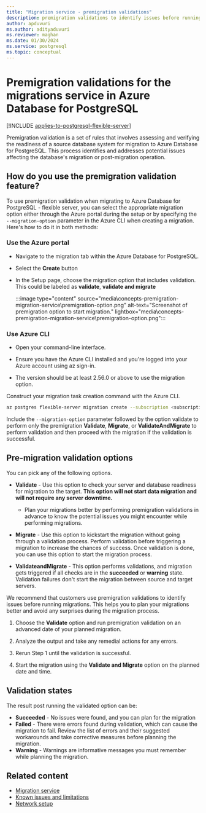 ```yaml
---
title: "Migration service - premigration validations"
description: premigration validations to identify issues before running migrations
author: apduvuri
ms.author: adityaduvuri
ms.reviewer: maghan
ms.date: 01/30/2024
ms.service: postgresql
ms.topic: conceptual
---
```


# Premigration validations for the migrations service in Azure Database for PostgreSQL

[!INCLUDE [applies-to-postgresql-flexible-server](~/reusable-content/ce-skilling/azure/includes/postgresql/includes/applies-to-postgresql-flexible-server.md)]

Premigration validation is a set of rules that involves assessing and verifying the readiness of a source database system for migration to Azure Database for PostgreSQL. This process identifies and addresses potential issues affecting the database's migration or post-migration operation.

## How do you use the premigration validation feature?

To use premigration validation when migrating to Azure Database for PostgreSQL - flexible server, you can select the appropriate migration option either through the Azure portal during the setup or by specifying the `--migration-option` parameter in the Azure CLI when creating a migration. Here's how to do it in both methods:

### Use the Azure portal

- Navigate to the migration tab within the Azure Database for PostgreSQL.

- Select the **Create** button

- In the Setup page, choose the migration option that includes validation. This could be labeled as **validate**, **validate and migrate**

    :::image type="content" source="media\concepts-premigration-migration-service\premigration-option.png" alt-text="Screenshot of premigration option to start migration." lightbox="media\concepts-premigration-migration-service\premigration-option.png":::

### Use Azure CLI

- Open your command-line interface.

- Ensure you have the Azure CLI installed and you're logged into your Azure account using az sign-in.

- The version should be at least 2.56.0 or above to use the migration option.  

Construct your migration task creation command with the Azure CLI.

```bash
az postgres flexible-server migration create --subscription <subscription ID> --resource-group <Resource group Name> --name <Flexible server Name> --migration-name <Unique migration ID> --migration-option ValidateAndMigrate --properties "Path of the JSON File" --migration-mode offline
```

Include the `--migration-option` parameter followed by the option validate to perform only the premigration **Validate**, **Migrate**, or **ValidateAndMigrate** to perform validation and then proceed with the migration if the validation is successful.

## Pre-migration validation options

You can pick any of the following options.

- **Validate** - Use this option to check your server and database readiness for migration to the target. **This option will not start data migration and will not require any server downtime.**
     - Plan your migrations better by performing premigration validations in advance to know the potential issues you might encounter while performing migrations.

- **Migrate** - Use this option to kickstart the migration without going through a validation process. Perform validation before triggering a migration to increase the chances of success. Once validation is done, you can use this option to start the migration process.

- **ValidateandMigrate** - This option performs validations, and migration gets triggered if all checks are in the **succeeded** or **warning** state. Validation failures don't start the migration between source and target servers.

We recommend that customers use premigration validations to identify issues before running migrations. This helps you to plan your migrations better and avoid any surprises during the migration process.

1. Choose the **Validate** option and run premigration validation on an advanced date of your planned migration.

1. Analyze the output and take any remedial actions for any errors.

1. Rerun Step 1 until the validation is successful.

1. Start the migration using the **Validate and Migrate** option on the planned date and time.

## Validation states 

The result post running the validated option can be:

- **Succeeded** - No issues were found, and you can plan for the migration
- **Failed** - There were errors found during validation, which can cause the migration to fail. Review the list of errors and their suggested workarounds and take corrective measures before planning the migration.
- **Warning** - Warnings are informative messages you must remember while planning the migration. 


## Related content

- [Migration service](concepts-migration-service-postgresql.md)
- [Known issues and limitations](concepts-known-issues-migration-service.md)
- [Network setup](how-to-network-setup-migration-service.md)
